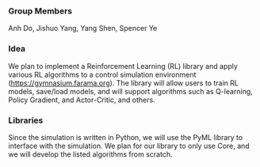 ### Group Members
Anh Do, Jishuo Yang, Yang Shen, Spencer Ye

### Idea

We plan to implement a Reinforcement Learning (RL) library and apply various RL algorithms to a control simulation environment (https://gymnasium.farama.org). The library will allow users to train RL models, save/load models, and will support algorithms such as Q-learning, Policy Gradient, and Actor-Critic, and others.

### Libraries

Since the simulation is written in Python, we will use the PyML library to interface with the simulation. We plan for our library to only use Core, and we will develop the listed algorithms from scratch.
